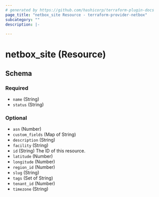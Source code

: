 ```yaml
---
# generated by https://github.com/hashicorp/terraform-plugin-docs
page_title: "netbox_site Resource - terraform-provider-netbox"
subcategory: ""
description: |-
  
---
```


# netbox_site (Resource)





<!-- schema generated by tfplugindocs -->
## Schema

### Required

- `name` (String)
- `status` (String)

### Optional

- `asn` (Number)
- `custom_fields` (Map of String)
- `description` (String)
- `facility` (String)
- `id` (String) The ID of this resource.
- `latitude` (Number)
- `longitude` (Number)
- `region_id` (Number)
- `slug` (String)
- `tags` (Set of String)
- `tenant_id` (Number)
- `timezone` (String)


